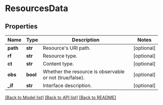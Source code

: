 # ResourcesData

## Properties
Name | Type | Description | Notes
------------ | ------------- | ------------- | -------------
**path** | **str** | Resource&#39;s URI path. | [optional] 
**rf** | **str** | Resource type. | [optional] 
**ct** | **str** | Content type. | [optional] 
**obs** | **bool** | Whether the resource is observable or not (true/false). | [optional] 
**_if** | **str** | Interface description. | [optional] 

[[Back to Model list]](../README.md#documentation-for-models) [[Back to API list]](../README.md#documentation-for-api-endpoints) [[Back to README]](../README.md)


